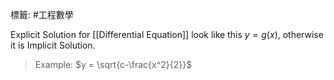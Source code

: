 標籤: #工程數學 

Explicit Solution for [[Differential Equation]] look like this $y = g(x)$, otherwise it is Implicit Solution.

> Example:
> $y = \sqrt{c-\frac{x^2}{2}}$